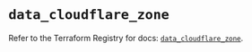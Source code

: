 # `data_cloudflare_zone`

Refer to the Terraform Registry for docs: [`data_cloudflare_zone`](https://registry.terraform.io/providers/cloudflare/cloudflare/5.7.0/docs/data-sources/zone).
